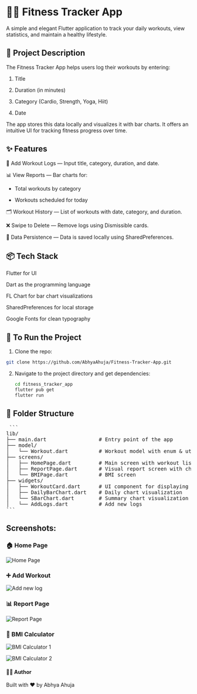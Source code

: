 # 🏋️‍♀️ Fitness Tracker App

A simple and elegant Flutter application to track your daily workouts, view statistics, and maintain a healthy lifestyle.

## 📱 Project Description

The Fitness Tracker App helps users log their workouts by entering:

1) Title

2) Duration (in minutes)

3) Category (Cardio, Strength, Yoga, Hiit)

4) Date

The app stores this data locally  and visualizes it with bar charts. It offers an intuitive UI for tracking fitness progress over time.

## ✨ Features

📝 Add Workout Logs — Input title, category, duration, and date.

📊 View Reports — Bar charts for:

- Total workouts by category

- Workouts scheduled for today

🗂️ Workout History — List of workouts with date, category, and duration.

❌ Swipe to Delete — Remove logs using Dismissible cards.

🔁 Data Persistence — Data is saved locally using SharedPreferences.

## 📦 Tech Stack

Flutter for UI

Dart as the programming language

FL Chart for bar chart visualizations

SharedPreferences for local storage

Google Fonts for clean typography

## 🧪 To Run the Project

1. Clone the repo:
```bash
git clone https://github.com/AbhyaAhuja/Fitness-Tracker-App.git
```
2. Navigate to the project directory and get dependencies:
   ```bash
   cd fitness_tracker_app
   flutter pub get
   flutter run
   ```


## 📁 Folder Structure


<pre> ```
lib/
├── main.dart                 # Entry point of the app
├── model/
│   └── Workout.dart          # Workout model with enum & utility methods
├── screens/
│   ├── HomePage.dart         # Main screen with workout list
│   ├── ReportPage.dart       # Visual report screen with charts
│   └── BMIPage.dart          # BMI screen
├── widgets/
│   ├── WorkoutCard.dart      # UI component for displaying workout logs
│   ├── DailyBarChart.dart    # Daily chart visualization
│   └── SBarChart.dart        # Summary chart visualization
│   └── AddLogs.dart          # Add new logs
``` </pre>




## Screenshots:


### 🏠 Home Page

![Home Page](assets/homePage.png)


### ➕ Add Workout

![Add new log](assets/addLogs.png)


### 📊 Report Page

![Report Page](assets/report.png)


### 📐 BMI Calculator

![BMI Calculator 1](assets/bmi1.png)




![BMI Calculator 2](assets/bm.png)




#### 👨‍💻 Author
Built with ❤️ by Abhya Ahuja

